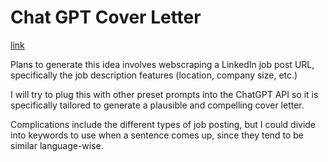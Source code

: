 # Chat GPT Cover Letter

[link](https://github.com/jaesungpark42/GPTCovLet)

Plans to generate this idea involves webscraping a LinkedIn job post URL, specifically the job description features (location, company size, etc.)

I will try to plug this with other preset prompts into the ChatGPT API so it is specifically tailored to generate a plausible and compelling cover letter.

Complications include the different types of job posting, but I could divide into keywords to use when a sentence comes up, since they tend to be similar language-wise.
